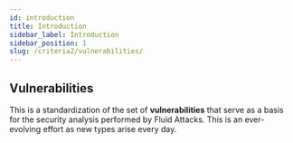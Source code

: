 ```yaml
---
id: introduction
title: Introduction
sidebar_label: Introduction
sidebar_position: 1
slug: /criteria2/vulnerabilities/
---
```


## Vulnerabilities

This is a standardization
of the set of **vulnerabilities**
that serve as a basis for the security analysis
performed by Fluid Attacks.
This is an ever-evolving effort
as new types arise every day.
